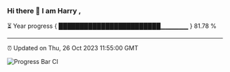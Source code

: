 ### Hi there 👋 I am Harry , 

⏳ Year progress { ████████████████████████▁▁▁▁▁▁ } 81.78 %

---

⏰ Updated on Thu, 26 Oct 2023 11:55:00 GMT

![Progress Bar CI](https://github.com/duykhang68/duykhang68/workflows/Progress%20Bar%20CI/badge.svg)
